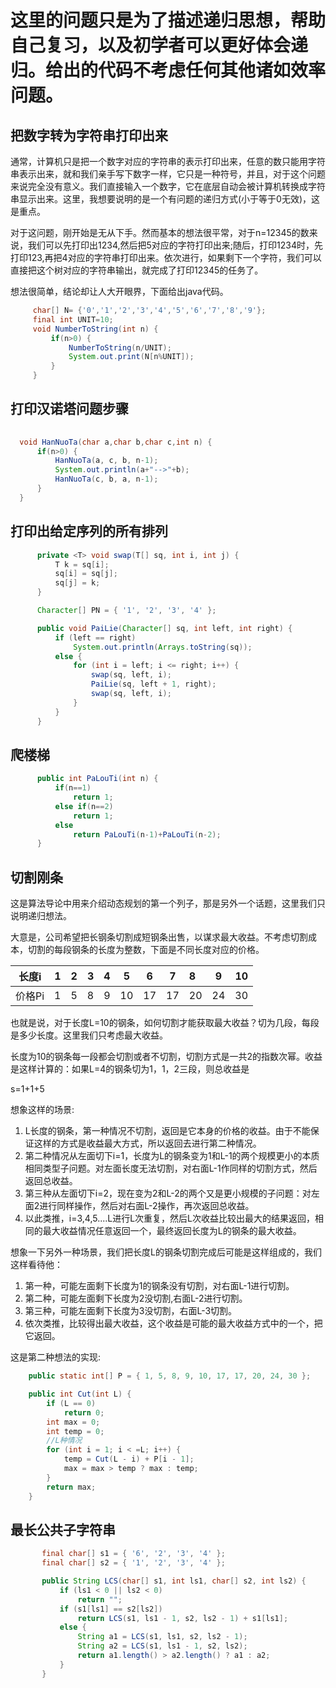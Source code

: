 # 这里的问题只是为了描述递归思想，帮助自己复习，以及初学者可以更好体会递归。给出的代码不考虑任何其他诸如效率问题。

## 把数字转为字符串打印出来

   通常，计算机只是把一个数字对应的字符串的表示打印出来，任意的数只能用字符串表示出来，就和我们亲手写下数字一样，它只是一种符号，并且，对于这个问题来说完全没有意义。我们直接输入一个数字，它在底层自动会被计算机转换成字符串显示出来。这里，我想要说明的是一个有问题的递归方式(小于等于0无效)，这是重点。

   对于这问题，刚开始是无从下手。然而基本的想法很平常，对于n=12345的数来说，我们可以先打印出1234,然后把5对应的字符打印出来;随后，打印1234时，先打印123,再把4对应的字符串打印出来。依次进行，如果剩下一个字符，我们可以直接把这个树对应的字符串输出，就完成了打印12345的任务了。

想法很简单，结论却让人大开眼界，下面给出java代码。

   ```java
        char[] N= {'0','1','2','3','4','5','6','7','8','9'};
        final int UNIT=10;
        void NumberToString(int n) {
            if(n>0) {
                NumberToString(n/UNIT);
                System.out.print(N[n%UNIT]);
            }
        }
   
   ```

## 打印汉诺塔问题步骤



  ```java
    
	void HanNuoTa(char a,char b,char c,int n) {
		if(n>0) {
			HanNuoTa(a, c, b, n-1);
			System.out.println(a+"-->"+b);
			HanNuoTa(c, b, a, n-1);
		}
	}
  
  ```

## 打印出给定序列的所有排列

  ```java
        private <T> void swap(T[] sq, int i, int j) {
            T k = sq[i];
            sq[i] = sq[j];
            sq[j] = k;
        }

        Character[] PN = { '1', '2', '3', '4' };

        public void PaiLie(Character[] sq, int left, int right) {
            if (left == right)
                System.out.println(Arrays.toString(sq));
            else {
                for (int i = left; i <= right; i++) {
                    swap(sq, left, i);
                    PaiLie(sq, left + 1, right);
                    swap(sq, left, i);
                }
            }
        }
  ```

## 爬楼梯
  ```java
        public int PaLouTi(int n) {
            if(n==1)
                return 1;
            else if(n==2)
                return 1;
            else
                return PaLouTi(n-1)+PaLouTi(n-2);
        }
  ```

## 切割刚条

这是算法导论中用来介绍动态规划的第一个列子，那是另外一个话题，这里我们只说明递归想法。

大意是，公司希望把长钢条切割成短钢条出售，以谋求最大收益。不考虑切割成本，切割的每段钢条的长度为整数，下面是不同长度对应的价格。

| 长度i  | 1    | 2    | 3    |  4   |  5   | 6    | 7    | 8    | 9    | 10   |
| ------ | ---- | ---- | ---- | :--: | :--: | ---- | ---- | :--- | ---- | ---- |
| 价格Pi | 1    | 5    | 8    |  9   |  10  | 17   | 17   | 20   | 24   | 30   |

也就是说，对于长度L=10的钢条，如何切割才能获取最大收益？切为几段，每段是多少长度。这里我们只考虑最大收益。

长度为10的钢条每一段都会切割或者不切割，切割方式是一共2的指数次幂。收益是这样计算的：如果L=4的钢条切为1，1，2三段，则总收益是

s=1+1+5

想象这样的场景:

1. L长度的钢条，第一种情况不切割，返回是它本身的价格的收益。由于不能保证这样的方式是收益最大方式，所以返回去进行第二种情况。
2. 第二种情况从左面切下i=1，长度为L的钢条变为1和L-1的两个规模更小的本质相同类型子问题。对左面长度无法切割，对右面L-1作同样的切割方式，然后返回总收益。
3. 第三种从左面切下i=2，现在变为2和L-2的两个又是更小规模的子问题：对左面2进行同样操作，然后对右面L-2操作，再次返回总收益。
4. 以此类推，i=3,4,5....L进行L次重复，然后L次收益比较出最大的结果返回，相同的最大收益情况任意返回一个，最终返回长度为L的钢条的最大收益。

想象一下另外一种场景，我们把长度L的钢条切割完成后可能是这样组成的，我们这样看待他：

1. 第一种，可能左面剩下长度为1的钢条没有切割，对右面L-1进行切割。
2. 第二种，可能左面剩下长度为2没切割,右面L-2进行切割。
3. 第三种，可能左面剩下长度为3没切割，右面L-3切割。
4. 依次类推，比较得出最大收益，这个收益是可能的最大收益方式中的一个，把它返回。

这是第二种想法的实现:

```java
	public static int[] P = { 1, 5, 8, 9, 10, 17, 17, 20, 24, 30 };

	public int Cut(int L) {
		if (L == 0)
			return 0;
		int max = 0;
		int temp = 0;
        //L种情况
		for (int i = 1; i < =L; i++) {
			temp = Cut(L - i) + P[i - 1];
			max = max > temp ? max : temp;
		}
		return max;
	}
```



## 最长公共子字符串
 ```java
        final char[] s1 = { '6', '2', '3', '4' };
        final char[] s2 = { '1', '2', '3', '4' };

        public String LCS(char[] s1, int ls1, char[] s2, int ls2) {
            if (ls1 < 0 || ls2 < 0)
                return "";
            if (s1[ls1] == s2[ls2])
                return LCS(s1, ls1 - 1, s2, ls2 - 1) + s1[ls1];
            else {
                String a1 = LCS(s1, ls1, s2, ls2 - 1);
                String a2 = LCS(s1, ls1 - 1, s2, ls2);
                return a1.length() > a2.length() ? a1 : a2;
            }
        }
 ```

